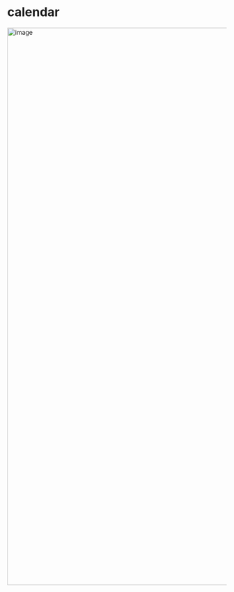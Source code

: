 # calendar

<img width="1279" alt="image" src="https://github.com/MrBallonvas/calendar/assets/58231918/6ff9b167-8eb8-4617-bca3-ecad6a25c6f5">
